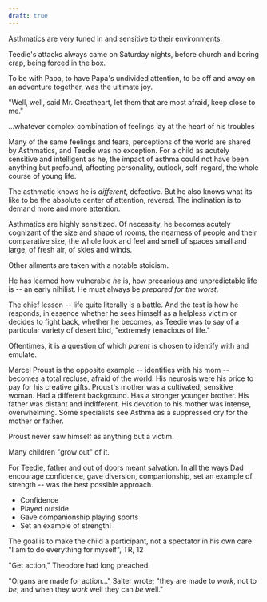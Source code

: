 ```yaml
---
draft: true
---
```

Asthmatics are very tuned in and sensitive to their environments.

Teedie's attacks always came on Saturday nights, before church and boring crap, being forced in the box.

To be with Papa, to have Papa's undivided attention, to be off and away on an adventure together, was the ultimate joy.

"Well, well, said Mr. Greatheart, let them that are most afraid, keep close to me."

...whatever complex combination of feelings lay at the heart of his troubles

Many of the same feelings and fears, perceptions of the world are shared by Asthmatics, and Teedie was no exception. For a child as acutely sensitive and intelligent as he, the impact of asthma could not have been anything but profound, affecting personality, outlook, self-regard, the whole course of young life.

The asthmatic knows he is *different*, defective. But he also knows what its like to be the absolute center of attention, revered. The inclination is to demand more and more attention.

Asthmatics are highly sensitized. Of necessity, he becomes acutely cognizant of the size and shape of rooms, the nearness of people and their comparative size, the whole look and feel and smell of spaces small and large, of fresh air, of skies and winds.

Other ailments are taken with a notable stoicism.

He has learned how vulnerable *he* is, how precarious and unpredictable life is -- an early nihilist. He must always be *prepared for the worst*.

The chief lesson -- life quite literally is a battle. And the test is how he responds, in essence whether he sees himself as a helpless victim or decides to fight back, whether he becomes, as Teedie was to say of a particular variety of desert bird, "extremely tenacious of life."

Oftentimes, it is a question of which *parent* is chosen to identify with and emulate.

Marcel Proust is the opposite example -- identifies with his mom -- becomes a total recluse, afraid of the world. His neurosis were his price to pay for his creative gifts. Proust's mother was a cultivated, sensitive woman. Had a different background. Has a stronger younger brother. His father was distant and indifferent. His devotion to his mother was intense, overwhelming. Some specialists see Asthma as a suppressed cry for the mother or father.

Proust never saw himself as anything but a victim.

Many children "grow out" of it.

For Teedie, father and out of doors meant salvation. In all the ways Dad encourage confidence, gave diversion, companionship, set an example of strength -- was the best possible approach.
- Confidence
- Played outside
- Gave companionship playing sports
- Set an example of strength!

The goal is to make the child a participant, not a spectator in his own care. "I am to do everything for myself", TR, 12

"Get action," Theodore had long preached.

"Organs are made for action..." Salter wrote; "they are made to *work*, not to *be*; and when they *work* well they can *be* well."





